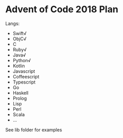 # Advent of Code 2018 Plan

Langs:
- Swift√
- ObjC√
- C
- Ruby√
- Java√
- Python√
- Kotlin
- Javascript
- Coffeescript
- Typescript
- Go
- Haskell
- Prolog
- Lisp
- Perl
- Scala
- ...

 See lib folder for examples
